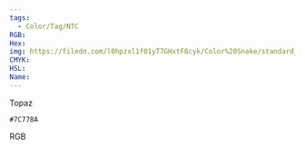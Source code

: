 ```yaml
---
tags:
  - Color/Tag/NTC
RGB:
Hex:
img: https://filedn.com/l0hpzxl1f01yT7GHxtF8cyk/Color%20Snake/standard_csv_to_svg/7C778A.svg
CMYK:
HSL:
Name:
---
```

Topaz
```palette
#7C778A
```
RGB
